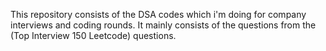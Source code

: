 This repository consists of the DSA codes which i'm doing for company interviews and coding rounds.
It mainly consists of the questions from the (Top Interview 150 Leetcode) questions.
